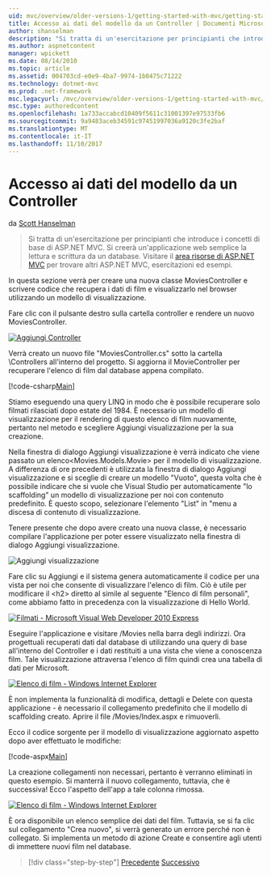 ```yaml
---
uid: mvc/overview/older-versions-1/getting-started-with-mvc/getting-started-with-mvc-part5
title: Accesso ai dati del modello da un Controller | Documenti Microsoft
author: shanselman
description: "Si tratta di un'esercitazione per principianti che introduce i concetti di base di ASP.NET MVC. Si creerà un'applicazione web semplice la lettura e scrittura da un database."
ms.author: aspnetcontent
manager: wpickett
ms.date: 08/14/2010
ms.topic: article
ms.assetid: 004703cd-e0e9-4ba7-9974-1b0475c71222
ms.technology: dotnet-mvc
ms.prod: .net-framework
msc.legacyurl: /mvc/overview/older-versions-1/getting-started-with-mvc/getting-started-with-mvc-part5
msc.type: authoredcontent
ms.openlocfilehash: 1a733accabcd10409f5611c31001397e97533fb6
ms.sourcegitcommit: 9a9483aceb34591c97451997036a9120c3fe2baf
ms.translationtype: MT
ms.contentlocale: it-IT
ms.lasthandoff: 11/10/2017
---
```

<a name="accessing-your-models-data-from-a-controller"></a>Accesso ai dati del modello da un Controller
====================
da [Scott Hanselman](https://github.com/shanselman)

> Si tratta di un'esercitazione per principianti che introduce i concetti di base di ASP.NET MVC. Si creerà un'applicazione web semplice la lettura e scrittura da un database. Visitare il [area risorse di ASP.NET MVC](../../../index.md) per trovare altri ASP.NET MVC, esercitazioni ed esempi.


In questa sezione verrà per creare una nuova classe MoviesController e scrivere codice che recupera i dati di film e visualizzarlo nel browser utilizzando un modello di visualizzazione.

Fare clic con il pulsante destro sulla cartella controller e rendere un nuovo MoviesController.

[![Aggiungi Controller](getting-started-with-mvc-part5/_static/image2.png)](getting-started-with-mvc-part5/_static/image1.png)

Verrà creato un nuovo file "MoviesController.cs" sotto la cartella \Controllers all'interno del progetto. Si aggiorna il MovieController per recuperare l'elenco di film dal database appena compilato.

[!code-csharp[Main](getting-started-with-mvc-part5/samples/sample1.cs)]

Stiamo eseguendo una query LINQ in modo che è possibile recuperare solo filmati rilasciati dopo estate del 1984. È necessario un modello di visualizzazione per il rendering di questo elenco di film nuovamente, pertanto nel metodo e scegliere Aggiungi visualizzazione per la sua creazione.

Nella finestra di dialogo Aggiungi visualizzazione è verrà indicato che viene passato un elenco&lt;Movies.Models.Movie&gt; per il modello di visualizzazione. A differenza di ore precedenti è utilizzata la finestra di dialogo Aggiungi visualizzazione e si sceglie di creare un modello "Vuoto", questa volta che è possibile indicare che si vuole che Visual Studio per automaticamente "lo scaffolding" un modello di visualizzazione per noi con contenuto predefinito. È questo scopo, selezionare l'elemento "List" in "menu a discesa di contenuto di visualizzazione.

Tenere presente che dopo avere creato una nuova classe, è necessario compilare l'applicazione per poter essere visualizzato nella finestra di dialogo Aggiungi visualizzazione.

![Aggiungi visualizzazione](getting-started-with-mvc-part5/_static/image3.png)

Fare clic su Aggiungi e il sistema genera automaticamente il codice per una vista per noi che consente di visualizzare l'elenco di film. Ciò è utile per modificare il &lt;h2&gt; diretto al simile al seguente "Elenco di film personali", come abbiamo fatto in precedenza con la visualizzazione di Hello World.

[![Filmati - Microsoft Visual Web Developer 2010 Express](getting-started-with-mvc-part5/_static/image5.png)](getting-started-with-mvc-part5/_static/image4.png)

Eseguire l'applicazione e visitare /Movies nella barra degli indirizzi. Ora progettuali recuperati dati dal database di utilizzando una query di base all'interno del Controller e i dati restituiti a una vista che viene a conoscenza film. Tale visualizzazione attraversa l'elenco di film quindi crea una tabella di dati per Microsoft.

[![Elenco di film - Windows Internet Explorer](getting-started-with-mvc-part5/_static/image7.png)](getting-started-with-mvc-part5/_static/image6.png)

È non implementa la funzionalità di modifica, dettagli e Delete con questa applicazione - è necessario il collegamento predefinito che il modello di scaffolding creato. Aprire il file /Movies/Index.aspx e rimuoverli.

Ecco il codice sorgente per il modello di visualizzazione aggiornato aspetto dopo aver effettuato le modifiche:

[!code-aspx[Main](getting-started-with-mvc-part5/samples/sample2.aspx)]

La creazione collegamenti non necessari, pertanto è verranno eliminati in questo esempio. Si manterrà il nuovo collegamento, tuttavia, che è successiva! Ecco l'aspetto dell'app a tale colonna rimossa.

[![Elenco di film - Windows Internet Explorer](getting-started-with-mvc-part5/_static/image9.png)](getting-started-with-mvc-part5/_static/image8.png)

È ora disponibile un elenco semplice dei dati del film. Tuttavia, se si fa clic sul collegamento "Crea nuovo", si verrà generato un errore perché non è collegato. Si implementa un metodo di azione Create e consentire agli utenti di immettere nuovi film nel database.

>[!div class="step-by-step"]
[Precedente](getting-started-with-mvc-part4.md)
[Successivo](getting-started-with-mvc-part6.md)
